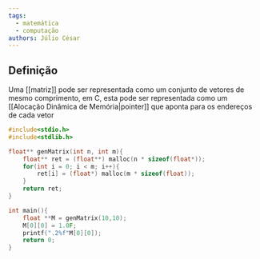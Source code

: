 ```yaml
---
tags:
  - matemática
  - computação
authors: Júlio César
---
```

## Definição

Uma [[matriz]] pode ser representada como um conjunto de vetores de mesmo comprimento, em C, esta pode ser representada como um [[Alocação Dinâmica de Memória|pointer]] que aponta para os endereços de cada vetor

```c
#include<stdio.h>
#include<stdlib.h>

float** genMatrix(int n, int m){
	float** ret = (float**) malloc(n * sizeof(float*));
	for(int i = 0; i < m; i++){
		ret[i] = (float*) malloc(m * sizeof(float));
	}
	return ret;
}

int main(){
	float **M = genMatrix(10,10);
	M[0][0] = 1.0F;
	printf(".2%f"M[0][0]);
	return 0;
}
```